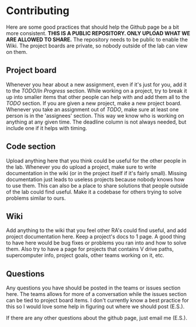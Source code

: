 # Contributing

Here are some good practices that should help the Github page be a bit more consistent. **THIS IS A PUBLIC REPOSITORY. ONLY UPLOAD WHAT WE ARE ALLOWED TO SHARE.** The repository needs to be public to enable the Wiki. The project boards are private, so nobody outside of the lab can view on them.

## Project board

Whenever you hear about a new assignment, even if it's just for you, add it to the _TODO_/_In Progress_ section. While working on a project, try to break it up into 
smaller items that other people can help with and add them all to the _TODO_ section. If you are given a new project, make a new project board.
Whenever you take an assignment out of _TODO_, make sure at least one person is in the 'assignees' section. This way we know who is working on anything at any given 
time. The deadline column is not always needed, but include one if it helps with timing.

## Code section

Upload anything here that you think could be useful for the other people in the lab. Whenever you do upload a project, make sure to write documentation in the wiki 
(or in the project itself if it's fairly small). Missing documentation just leads to useless projects because nobody knows how to use them. 
This can also be a place to share solutions that people outside of the lab could find useful. Make it a codebase for others trying to solve problems similar to ours.

## Wiki

Add anything to the wiki that you feel other RA's could find useful, and add project documentation here. Keep a project's docs to 1 page. 
A good thing to have here would be bug fixes or problems you ran into and how to solve them. Also try to have a page for projects that contains V drive paths, 
supercomputer info, project goals, other teams working on it, etc.

## Questions

Any questions you have should be posted in the teams or issues section here. The teams allows for more of a conversation while the issues section can be tied to 
project board items. I don't currently know a best practice for this so I would love some help in figuring out where we should post (E.S.).

If there are any other questions about the github page, just email me (E.S.).
